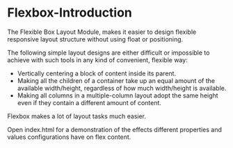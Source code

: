 # Flexbox-Introduction

The Flexible Box Layout Module, makes it easier to design flexible responsive layout structure without using float or positioning.

The following simple layout designs are either difficult or impossible to achieve with such tools in any kind of convenient, flexible way:

- Vertically centering a block of content inside its parent.
- Making all the children of a container take up an equal amount of the available width/height, regardless of how much width/height is available.
- Making all columns in a multiple-column layout adopt the same height even if they contain a different amount of content.

Flexbox makes a lot of layout tasks much easier.

Open index.html for a demonstration of the effects different properties and values configurations have on flex content.
